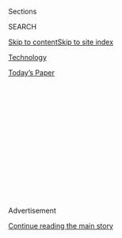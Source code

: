 <div id="app">

<div>

<div>

<div>

<div class="NYTAppHideMasthead css-1q2w90k e1suatyy0">

<div class="section css-ui9rw0 e1suatyy2">

<div class="css-eph4ug er09x8g0">

<div class="css-6n7j50">

</div>

<span class="css-1dv1kvn">Sections</span>

<div class="css-10488qs">

<span class="css-1dv1kvn">SEARCH</span>

</div>

[Skip to content](#site-content)[Skip to site index](#site-index)

</div>

<div id="masthead-section-label" class="css-1wr3we4 eaxe0e00">

[Technology](https://www.nytimes.com/section/technology)

</div>

<div class="css-10698na e1huz5gh0">

</div>

</div>

<div id="masthead-bar-one" class="section hasLinks css-15hmgas e1csuq9d3">

<div class="css-uqyvli e1csuq9d0">

</div>

<div class="css-1uqjmks e1csuq9d1">

</div>

<div class="css-9e9ivx">

[](https://myaccount.nytimes.com/auth/login?response_type=cookie&client_id=vi)

</div>

<div class="css-1bvtpon e1csuq9d2">

[Today’s Paper](https://www.nytimes.com/section/todayspaper)

</div>

</div>

</div>

</div>

<div data-aria-hidden="false">

<div id="site-content" role="main">

<div>

<div class="css-1aor85t" style="opacity:0.000000001;z-index:-1;visibility:hidden">

<div class="css-1hqnpie">

<div class="css-epjblv">

<span class="css-17xtcya">[Technology](/section/technology)</span><span class="css-x15j1o">|</span><span class="css-fwqvlz">Here
Come the Fake Videos, Too</span>

</div>

<div class="css-k008qs">

<div class="css-1iwv8en">

<span class="css-18z7m18"></span>

<div>

</div>

</div>

<span class="css-1n6z4y">https://nyti.ms/2FVUA3O</span>

<div class="css-1705lsu">

<div class="css-4xjgmj">

<div class="css-4skfbu" role="toolbar" data-aria-label="Social Media Share buttons, Save button, and Comments Panel with current comment count" data-testid="share-tools">

  - 
  - 
  - 
  - 
    
    <div class="css-6n7j50">
    
    </div>

  - 
  - 

</div>

</div>

</div>

</div>

</div>

</div>

<div id="NYT_TOP_BANNER_REGION" class="css-13pd83m">

</div>

<div id="top-wrapper" class="css-1sy8kpn">

<div id="top-slug" class="css-l9onyx">

Advertisement

</div>

[Continue reading the main story](#after-top)

<div class="ad top-wrapper" style="text-align:center;height:100%;display:block;min-height:250px">

<div id="top" class="place-ad" data-position="top" data-size-key="top">

</div>

</div>

<div id="after-top">

</div>

</div>

<div>

<div id="sponsor-wrapper" class="css-1hyfx7x">

<div id="sponsor-slug" class="css-19vbshk">

Supported by

</div>

[Continue reading the main story](#after-sponsor)

<div id="sponsor" class="ad sponsor-wrapper" style="text-align:center;height:100%;display:block">

</div>

<div id="after-sponsor">

</div>

</div>

<div class="css-186x18t">

</div>

<div class="css-1vkm6nb ehdk2mb0">

# Here Come the Fake Videos, Too

</div>

Artificial intelligence video tools make it relatively easy to put one
person’s face on another person’s body with few traces of manipulation.
I tried it on myself. What could go wrong?

<div class="css-18e8msd">

<div class="css-vp77d3 epjyd6m0">

<div class="css-hus3qt ey68jwv0" data-aria-hidden="true">

[![Kevin
Roose](https://static01.nyt.com/images/2018/02/20/multimedia/author-kevin-roose/author-kevin-roose-thumbLarge.jpg
"Kevin Roose")](https://www.nytimes.com/by/kevin-roose)

</div>

<div class="css-1baulvz">

By [<span class="css-1baulvz last-byline" itemprop="name">Kevin
Roose</span>](https://www.nytimes.com/by/kevin-roose)

</div>

</div>

  - March 4, 2018

  - 
    
    <div class="css-4xjgmj">
    
    <div class="css-d8bdto" role="toolbar" data-aria-label="Social Media Share buttons, Save button, and Comments Panel with current comment count" data-testid="share-tools">
    
      - 
      - 
      - 
      - 
        
        <div class="css-6n7j50">
        
        </div>
    
      - 
      - 
    
    </div>
    
    </div>

</div>

<div class="css-mdjrty">

[Leer en
español](https://www.nytimes.com/es/2018/03/07/noticias-falsas-videomontajes-deepfake-fakeapp/ "Read in Spanish")

</div>

</div>

<div class="section meteredContent css-1r7ky0e" name="articleBody" itemprop="articleBody">

<div style="max-width:100%;margin:0 auto">

<div id="100000005774492" class="css-17dprlf" data-slug="roose-deepfake-top" style="max-width:945px">

</div>

</div>

<div class="css-1fanzo5 StoryBodyCompanionColumn">

<div class="css-53u6y8">

The scene opened on a room with a red sofa, a potted plant and the kind
of bland modern art you’d see on a therapist’s wall.

In the room was Michelle Obama, or someone who looked exactly like her.
Wearing a low-cut top with a black bra visible underneath, she writhed
lustily for the camera and flashed her unmistakable smile.

Then, the former first lady’s doppelgänger began to strip.

The video, which appeared on the online forum Reddit, was what’s known
as a “deepfake” — an ultrarealistic fake video made with artificial
intelligence software. It was created using a program called FakeApp,
which superimposed Mrs. Obama’s face onto the body of a pornographic
film actress. The hybrid was uncanny — if you didn’t know better, you
might have thought it was really her.

Until recently, realistic computer-generated video was a laborious
pursuit available only to big-budget Hollywood productions or
cutting-edge researchers. Social media apps like Snapchat include some
rudimentary face-morphing technology.

</div>

</div>

<div class="css-1fanzo5 StoryBodyCompanionColumn">

<div class="css-53u6y8">

But in recent months, a community of hobbyists has begun experimenting
with more powerful tools, including FakeApp — a program that was built
by an anonymous developer using open-source software written by Google.
FakeApp makes it free and relatively easy to create realistic face swaps
and leave few traces of manipulation. Since a version of the app
appeared on Reddit in January, it has been downloaded more than 120,000
times, according to its creator.

Deepfakes are one of the newest forms of digital media manipulation, and
one of the most obviously mischief-prone. It’s not hard to imagine this
technology’s being used to smear politicians, create counterfeit revenge
porn or frame people for crimes. Lawmakers have already [begun to
worry](http://thehill.com/policy/technology/374320-lawmakers-worry-about-rise-of-fake-video-technology)
about how deepfakes could be used for political sabotage and
propaganda.<span class="css-8l6xbc evw5hdy0"> </span>

Even on morally lax sites like Reddit, deepfakes have raised eyebrows.
Recently, FakeApp set off a panic after Motherboard, the technology
site,
[reported](https://motherboard.vice.com/en_us/article/gydydm/gal-gadot-fake-ai-porn)
that people were using it to create pornographic deepfakes of
celebrities. Pornhub, Twitter and other sites quickly [banned the
videos](http://variety.com/2018/digital/news/reddit-twitter-deepfake-ban-1202690627/),
and Reddit closed a handful of deepfake groups, including one with
nearly 100,000 members.

Before the Reddit deepfake groups were closed, they hosted a mixture of
users trading video-editing tips and showing off their latest forgeries.
A post titled “3D face reconstruction for additional angles” sat next to
videos with titles like “(Not) Olivia Wilde playing with herself.”

Some users on Reddit defended deepfakes and blamed the media for
overhyping their potential for harm. Others moved their videos to
alternative platforms, rightly anticipating that Reddit would crack down
under its rules against nonconsensual pornography. And a few expressed
moral qualms about putting the technology into the world.

</div>

</div>

<div class="css-1fanzo5 StoryBodyCompanionColumn">

<div class="css-53u6y8">

Then, they kept making more.

The deepfake creator community is now in the internet’s shadows. But
while out in the open, it gave an unsettling peek into the future.

“This is turning into an episode of Black Mirror,” wrote one Reddit
user. The post raised the ontological questions at the heart of the
deepfake debate: Does a naked image of Person A become a naked image of
Person B if Person B’s face is superimposed in a seamless and
untraceable way? In a broader sense, on the internet, what is the
difference between representation and reality?

The user then signed off with a shrug: “Godspeed rebels.”

## Making Deepfakes

After lurking for several weeks in Reddit’s deepfake community, I
decided to see how easy it was to create a (safe for work,
nonpornographic) deepfake using my own face.

I started by downloading FakeApp and enlisting two technical experts to
help me. The first was Mark McKeague, a colleague in The New York
Times’s research and development department. The second was a deepfake
creator I found through Reddit, who goes by the nickname Derpfakes.

Because of the controversial nature of deepfakes, Derpfakes would not
give his or her real name. Derpfakes started [posting deepfake
videos](https://www.youtube.com/channel/UCUix6Sk2MZkVOr5PWQrtH1g) on
YouTube a few weeks ago, specializing in humorous offerings like Nicolas
Cage playing Superman. The account has also posted some how-to videos on
deepfake creation.

What I learned is that making a deepfake isn’t simple. But it’s not
rocket science, either.

The first step is to find, or rent, a moderately powerful computer.
FakeApp uses a suite of machine learning tools called TensorFlow, which
was developed by Google’s A.I. division and released to the public in
2015. The software teaches itself to perform image-recognition tasks
[through trial and
error](https://www.nytimes.com/interactive/2018/01/02/technology/ai-generated-photos.html).
The more processing power on hand, the faster it works.

To get more speed, Mark and I used a remote server rented through Google
Cloud Platform. It provided enough processing power to cut the time
frame down to hours, rather than the days or weeks it might take on my
laptop.

</div>

</div>

<div class="css-1fanzo5 StoryBodyCompanionColumn">

<div class="css-53u6y8">

Once Mark set up the remote server and loaded FakeApp on it, we were on
to the next step: data collection.

Picking the right source data is crucial. Short video clips are easier
to manipulate than long clips, and scenes shot at a single angle produce
better results than scenes with multiple angles. Genetics also help. The
more the faces resemble each other, the better.

I’m a brown-haired white man with a short beard, so Mark and I decided
to try several other brown-haired, stubbled white guys. We started with
Ryan Gosling. (Aim high, right?) I also sent Derpfakes, my outsourced
Reddit expert, several video options to choose from.

Next, we took several hundred photos of my face, and gathered images of
Mr. Gosling’s face using a clip from a recent TV appearance. FakeApp
uses these images to train the deep learning model and teach it to
emulate our facial expressions.<span class="css-8l6xbc evw5hdy0">
</span>

To get the broadest photo set possible, I twisted my head at different
angles, making as many different faces as I could.

</div>

</div>

<div style="max-width:100%;margin:0 auto">

<div id="100000005776340" class="css-17dprlf" data-slug="roose-deepfake-loop-1" style="max-width:945px">

</div>

</div>

<div class="css-1fanzo5 StoryBodyCompanionColumn">

<div class="css-53u6y8">

Mark then used a program to crop those images down, isolating just our
faces, and manually deleted any blurred or badly cropped photos. He then
fed the frames into FakeApp. In all, we used 417 photos of me, and 1,113
of Mr. Gosling.

</div>

</div>

<div class="css-1fanzo5 StoryBodyCompanionColumn">

<div class="css-53u6y8">

When the images were ready, Mark pressed “start” on FakeApp, and the
training began. His computer screen filled with images of my face and
Mr. Gosling’s face, as the program tried to identify patterns and
similarities.

About eight hours later, after our model had been sufficiently trained,
Mark used FakeApp to finish putting my face on Mr. Gosling’s body. The
video was blurry and bizarre, and Mr. Gosling’s face occasionally
flickered into view. Only the legally blind would mistake the person in
the video for me.

</div>

</div>

<div style="max-width:100%;margin:0 auto">

<div id="100000005776366" class="css-17dprlf" data-slug="roose-deepfake-loop-2" style="max-width:640px">

</div>

</div>

<div class="css-1fanzo5 StoryBodyCompanionColumn">

<div class="css-53u6y8">

We did better with a clip of Chris Pratt, the scruffy star of “Jurassic
World,” whose face shape is a little more similar to mine. For this
test, Mark used a bigger data set — 1,861 photos of me, 1,023 of him —
and let the model run overnight.

</div>

</div>

<div style="max-width:100%;margin:0 auto">

<div id="100000005776397" class="css-17dprlf" data-slug="roose-deepfake-loop-3" style="max-width:640px">

</div>

</div>

<div class="css-1fanzo5 StoryBodyCompanionColumn">

<div class="css-53u6y8">

A few days later, Derpfakes, who had also been training a model, sent me
a finished deepfake<span class="css-8l6xbc evw5hdy0"> </span>made using
the footage I had sent and a video of the actor Jake Gyllenhaal. This
one was much more lifelike, a true hybrid that mixed my facial features
with his hair, beard and body.

</div>

</div>

<div style="max-width:100%;margin:0 auto">

<div id="100000005776425" class="css-17dprlf" data-slug="roose-deepfake-loop-4" style="max-width:640px">

</div>

</div>

<div class="css-1fanzo5 StoryBodyCompanionColumn">

<div class="css-53u6y8">

Derpfakes repeated the process with videos of Jimmy Kimmel and Liev
Schreiber, both of which turned out well. As an experienced deepfake
creator, Derpfakes had a more intuitive sense of which source videos
would produce a clean result, and more experience with the subtle
blending and tweaking that takes place at the end of the deepfake
process.

</div>

</div>

<div style="max-width:100%;margin:0 auto">

<div id="100000005776442" class="css-17dprlf" data-slug="roose-deepfake-loop-5" style="max-width:640px">

</div>

</div>

<div class="css-1fanzo5 StoryBodyCompanionColumn">

<div class="css-53u6y8">

In all, our deepfake experiment took three days and cost $85.96 in
Google Cloud Platform credits. That seemed like a small price to pay for
stardom.

## What the App’s Creator Says

After the experiment, I reached out to the anonymous creator of FakeApp
through an email address on its website. I wanted to know how it felt to
create a cutting-edge A.I. tool, only to have it gleefully co-opted by
ethically challenged pornographers.

A man wrote back, identifying himself as a software developer in
Maryland. Like Derpfakes, the man would not give me his full name, and
instead went by his first initial, N. He said he had created FakeApp as
a creative experiment and was chagrined to see Reddit’s deepfake
community use it for ill.

“I joined the community based around these algorithms when it was very
small (less than 500 people),” he wrote, “and as soon as I saw the
results I knew this was brilliant tech that should be accessible to
anyone who wants to play around with it. I figured I’d take a shot at
putting together an easy-to-use package to accomplish that.”

N. said he didn’t support the use of FakeApp to create nonconsensual
pornography or other abusive content. And he said he agreed with
Reddit’s decision to ban explicit deepfakes. But he defended the
product.

</div>

</div>

<div class="css-1fanzo5 StoryBodyCompanionColumn">

<div class="css-53u6y8">

“I’ve given it a lot of thought,” he said, “and ultimately I’ve decided
I don’t think it’s right to condemn the technology itself — which can of
course be used for many purposes, good and bad.”

FakeApp is somewhat finicky and hard to use, but it’s easy to imagine it
improving quickly. N. said that in the future, FakeApp could be used by
all kinds of people to bring high-budget special effects to their
personal projects.

Deep learning algorithms, he added, were going to be important in the
future, not only as stand-alone apps but as powerful components of many
tech products.

“It’s precisely the things that make them so powerful and useful that
make them so scary,” he said. “There’s really no limit to what you can
apply it to with a little imagination.”

## ‘Next Form of Communication’

On the day of the school shooting last month in Parkland, Fla., a
screenshot of a BuzzFeed News article, “Why We Need to Take Away White
People’s Guns Now More Than Ever,” written by a reporter named Richie
Horowitz, began making the rounds on social media.

The whole thing was fake. No BuzzFeed employee named Richie Horowitz
exists, and [no article with that title was ever
published](https://www.snopes.com/buzzfeed-white-people-guns/) on the
site. But the doctored image pulsed through right-wing outrage channels
and was boosted by activists on Twitter. It wasn’t an A.I.-generated
deepfake, or even a particularly sophisticated Photoshop job, but it did
the trick.

Online misinformation, no matter how sleekly produced, spreads through a
familiar process once it enters our social distribution channels. The
hoax gets 50,000 shares, and the debunking an hour later gets 200. The
carnival barker gets an algorithmic boost on services like Facebook and
YouTube, while the expert screams into the void.

</div>

</div>

<div class="css-1fanzo5 StoryBodyCompanionColumn">

<div class="css-53u6y8">

There’s no reason to believe that deepfake videos will operate any
differently. People will share them when they’re ideologically
convenient and dismiss them when they’re not. The dupes who fall for
satirical stories from The Onion will be fooled by deepfakes, and the
scrupulous people who care about the truth will find ways to detect and
debunk them.

“There’s no choice,” said Hao Li, an assistant professor of computer
science at the University of Southern California. Mr. Li, who is also
the founder of Pinscreen, a company that uses artificial intelligence to
create lifelike 3-D avatars, said the weaponization of A.I. was
inevitable and would require a sudden shift in public awareness.

“I see this as the next form of communication,” he said. “I worry that
people will use it to blackmail others, or do bad things. You have to
educate people that this is possible.”

So, O.K. Here I am, telling you this: An A.I. program powerful enough to
turn Michelle Obama into a pornography star, or transform a schlubby
newspaper columnist into Jake Gyllenhaal, is in our midst. Manipulated
video will soon become far more commonplace.

And there’s probably nothing we can do except try to bat the fakes down
as they happen, pressure social media companies to fight misinformation
aggressively, and trust our eyes a little less every day.

Godspeed, rebels.

</div>

</div>

</div>

<div>

</div>

<div>

</div>

<div>

</div>

<div>

<div id="bottom-wrapper" class="css-1ede5it">

<div id="bottom-slug" class="css-l9onyx">

Advertisement

</div>

[Continue reading the main story](#after-bottom)

<div id="bottom" class="ad bottom-wrapper" style="text-align:center;height:100%;display:block;min-height:90px">

</div>

<div id="after-bottom">

</div>

</div>

</div>

</div>

</div>

## Site Index

<div>

</div>

## Site Information Navigation

  - [© <span>2020</span> <span>The New York Times
    Company</span>](https://help.nytimes.com/hc/en-us/articles/115014792127-Copyright-notice)

<!-- end list -->

  - [NYTCo](https://www.nytco.com/)
  - [Contact
    Us](https://help.nytimes.com/hc/en-us/articles/115015385887-Contact-Us)
  - [Work with us](https://www.nytco.com/careers/)
  - [Advertise](https://nytmediakit.com/)
  - [T Brand Studio](http://www.tbrandstudio.com/)
  - [Your Ad
    Choices](https://www.nytimes.com/privacy/cookie-policy#how-do-i-manage-trackers)
  - [Privacy](https://www.nytimes.com/privacy)
  - [Terms of
    Service](https://help.nytimes.com/hc/en-us/articles/115014893428-Terms-of-service)
  - [Terms of
    Sale](https://help.nytimes.com/hc/en-us/articles/115014893968-Terms-of-sale)
  - [Site Map](https://spiderbites.nytimes.com)
  - [Help](https://help.nytimes.com/hc/en-us)
  - [Subscriptions](https://www.nytimes.com/subscription?campaignId=37WXW)

</div>

</div>

</div>

</div>
